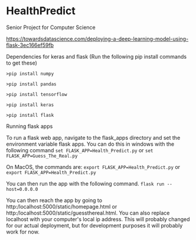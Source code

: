 # HealthPredict
Senior Project for Computer Science

https://towardsdatascience.com/deploying-a-deep-learning-model-using-flask-3ec166ef59fb

Dependencies for keras and flask
(Run the following pip install commands to get these)

`>pip install numpy`

`>pip install pandas`

`>pip install tensorflow`

`>pip install keras`

`>pip install flask`

Running flask apps 

To run a flask web app, navigate to the flask_apps directory and set the environment variable flask apps. You can do this in windows with the following command
`set FLASK_APP=Health_Predict.py` or `set FLASK_APP=Guess_The_Real.py`

On MacOS, the commands are: 
`export FLASK_APP=Health_Predict.py` or `export FLASK_APP=Health_Predict.py`

You can then run the app with the following command. 
`flask run --host=0.0.0.0` 

You can then reach the app by going to http:/localhost:5000/static/homepage.html or http:/localhost:5000/static/guessthereal.html. 
You can also replace localhost with your computer's local ip address. This will probably changed for our actual deployment, but for development purposes it will probably work for now.


